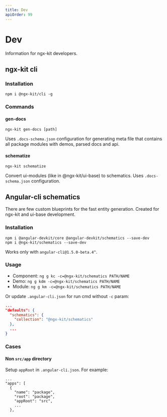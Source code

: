 ```yaml
---
title: Dev
apiOrder: 99
---
```


# Dev

Information for ngx-kit developers.

## ngx-kit cli

### Installation

`npm i @ngx-kit/cli -g`

### Commands

#### gen-docs

```
ngx-kit gen-docs [path]
```

Uses `.docs-schema.json` configuration for generating meta file that contains all package modules with demos, parsed docs and api.

#### schematize

```
ngx-kit schematize
```

Convert ui-modules (like in @ngx-kit/ui-base) to schematics. Uses `.docs-schema.json` configuration.


## Angular-cli schematics

There are few custom blueprints for the fast entity generation. Created for ngx-kit and ui-base development.

### Installation

```
npm i @angular-devkit/core @angular-devkit/schematics --save-dev
npm i @ngx-kit/schematics --save-dev
```

Works only with `angular-cli@1.5.0-beta.4^`.

### Usage

* Component: `ng g kc -c=@ngx-kit/schematics PATH/NAME`
* Demo: `ng g kdm -c=@ngx-kit/schematics PATH/NAME`
* Module: `ng g km -c=@ngx-kit/schematics PATH/NAME`

Or update `.angular-cli.json` for run cmd without `-c` param:

```json
...
"defaults": {
  "schematics": {
    "collection": "@ngx-kit/schematics"
  },
  ...
}
```

### Cases

#### Non `src/app` directory

Setup `appRoot` in `.angular-cli.json`. For example:

```
...
"apps": [
  {
    "name": "package",
    "root": "package",
    "appRoot": "src",
    ...
  },
```
